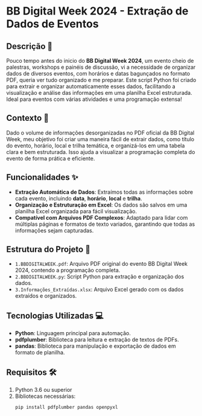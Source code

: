 # BB Digital Week 2024 - Extração de Dados de Eventos

## Descrição 📄
Pouco tempo antes do inicio do **BB Digital Week 2024**, um evento cheio de palestras, workshops e painéis de discussão, vi a necessidade de organizar dados de diversos eventos, com horários e datas bagunçados no formato PDF, queria ver tudo organizado e me preparar. Este script Python foi criado para extrair e organizar automaticamente esses dados, facilitando a visualização e análise das informações em uma planilha Excel estruturada. Ideal para eventos com várias atividades e uma programação extensa!

## Contexto 📅
Dado o volume de informações desorganizadas no PDF oficial da BB Digital Week, meu objetivo foi criar uma maneira fácil de extrair dados, como título do evento, horário, local e trilha temática, e organizá-los em uma tabela clara e bem estruturada. Isso ajuda a visualizar a programação completa do evento de forma prática e eficiente.

## Funcionalidades ✨
- **Extração Automática de Dados**: Extraímos todas as informações sobre cada evento, incluindo **data**, **horário**, **local** e **trilha**.
- **Organização e Estruturação em Excel**: Os dados são salvos em uma planilha Excel organizada para fácil visualização.
- **Compatível com Arquivos PDF Complexos**: Adaptado para lidar com múltiplas páginas e formatos de texto variados, garantindo que todas as informações sejam capturadas.

## Estrutura do Projeto 📂

- `1.BBDIGITALWEEK.pdf`: Arquivo PDF original do evento BB Digital Week 2024, contendo a programação completa.
- `2.BBDIGITALWEEK.py`: Script Python para extração e organização dos dados.
- `3.Informações_Extraídas.xlsx`: Arquivo Excel gerado com os dados extraídos e organizados.

## Tecnologias Utilizadas 💻
- **Python**: Linguagem principal para automação.
- **pdfplumber**: Biblioteca para leitura e extração de textos de PDFs.
- **pandas**: Biblioteca para manipulação e exportação de dados em formato de planilha.

## Requisitos 🛠️
1. Python 3.6 ou superior
2. Bibliotecas necessárias:
   ```bash
   pip install pdfplumber pandas openpyxl

